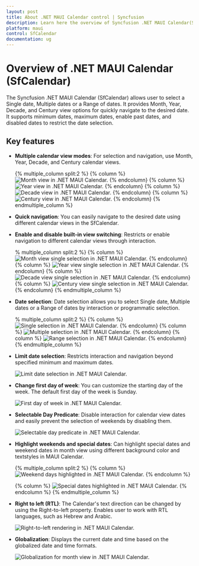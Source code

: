 ```yaml
---
layout: post
title: About .NET MAUI Calendar control | Syncfusion
description: Learn here the overview of Syncfusion .NET MAUI Calendar(SfCalendar) control, its basic features and functionalities of calendar.
platform: maui
control: SfCalendar
documentation: ug
---
```


# Overview of .NET MAUI Calendar (SfCalendar)

The Syncfusion .NET MAUI Calendar (SfCalendar) allows user to select a Single date, Multiple dates or a Range of dates. It provides Month, Year, Decade, and Century view options for quickly navigate to the desired date. It supports minimum dates, maximum dates, enable past dates, and disabled dates to restrict the date selection.

## Key features

* **Multiple calendar view modes**: For selection and navigation, use Month, Year, Decade, and Century calendar views.

   {% multiple_column split:2 %}
   {% column %}
   ![Month view in .NET MAUI Calendar.](images/overview/maui-month-view.jpg)
   {% endcolumn}
   {% column %}
   ![Year view in .NET MAUI Calendar.](images/overview/maui-year-view.jpg)
   {% endcolumn}
   {% column %}
   ![Decade view in .NET MAUI Calendar.](images/overview/maui-decade-view.jpg)
   {% endcolumn}
   {% column %}
   ![Century view in .NET MAUI Calendar.](images/overview/maui-century-view.jpg)
   {% endcolumn}
   {% endmultiple_column %}

* **Quick navigation**: You can easily navigate to the desired date using different calendar views in the SfCalendar.

* **Enable and disable built-in view switching**: Restricts or enable navigation to different calendar views through interaction.

   % multiple_column split:2 %}
   {% column %}
   ![Month view single selection in .NET MAUI Calendar.](images/overview/maui-month-view-single-selection.jpg)
   {% endcolumn}
   {% column %}
   ![Year view single selection in .NET MAUI Calendar.](images/overview/maui-year-view-single-selection.jpg)
   {% endcolumn}
   {% column %}
   ![Decade view single selection in .NET MAUI Calendar.](images/overview/maui-decade-view-single-selection.jpg)
   {% endcolumn}
   {% column %}
   ![Century view single selection in .NET MAUI Calendar.](images/overview/maui-century-view-single-selection.jpg)
   {% endcolumn}
   {% endmultiple_column %}

* **Date selection**: Date selection allows you to select Single date, Multiple dates or a Range of dates by interaction or programmatic selection.

   % multiple_column split:2 %}
   {% column %}
   ![Single selection in .NET MAUI Calendar.](images/overview/maui-month-view-single-selection.jpg)
   {% endcolumn}
   {% column %}
   ![Multiple selection in .NET MAUI Calendar.](images/overview/maui-multiple-selection.jpg)
   {% endcolumn}
   {% column %}
   ![Range selection in .NET MAUI Calendar.](images/overview/maui-range-selection.jpg)
   {% endcolumn}
   {% endmultiple_column %}

* **Limit date selection**: Restricts interaction and navigation beyond specified minimum and maximum dates.

   ![Limit date selection in .NET MAUI Calendar.](images/overview/maui-min-max-date.jpg)

* **Change first day of week**: You can customize the starting day of the week. The default first day of the week is Sunday.

   ![First day of week in .NET MAUI Calendar.](images/overview/maui-first-day-of-week.jpg)

* **Selectable Day Predicate**: Disable interaction for calendar view dates and easily prevent the selection of weekends by disabling them.

   ![Selectable day predicate in .NET MAUI Calendar.](images/overview/maui-selectable-day-predicate.jpg)

* **Highlight weekends and special dates**: Can highlight special dates and weekend dates in month view using different background color and textstyles in MAUI Calendar.

   {% multiple_column split:2 %}
   {% column %}
   ![Weekend days highlighted in .NET MAUI Calendar.](images/overview/maui-weekends-dates.jpg)
   {% endcolumn %}

   {% column %}
   ![Special dates highlighted in .NET MAUI Calendar.](images/overview/maui-special-dates.jpg)
   {% endcolumn %}
   {% endmultiple_column %}

* **Right to left (RTL)**: The Calendar's text direction can be changed by using the Right-to-left property. Enables user to work with RTL languages, such as Hebrew and Arabic.

   ![Right-to-left rendering in .NET MAUI Calendar.](images/overview/maui-rtl.jpg)

* **Globalization**: Displays the current date and time based on the globalized date and time formats.

   ![Globalization for month view in .NET MAUI Calendar.](images/overview/maui-month-view-globalization.jpg)
